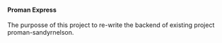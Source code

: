 #### Proman Express

The purposse of this project to re-write the backend of existing project proman-sandyrnelson.